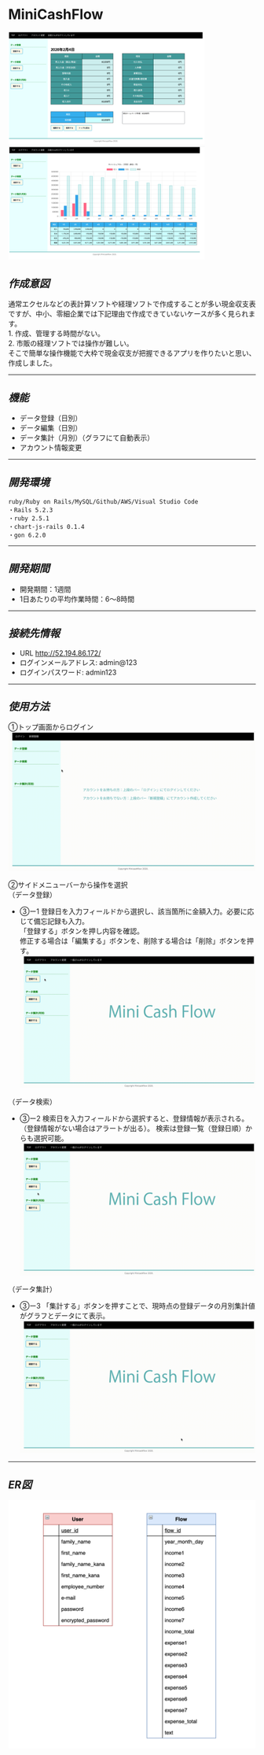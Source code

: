 # MiniCashFlow
<img src="https://github.com/HIDEHIKO0522/minicashflow/blob/master/registration.png" width="400(px)">　<img src="https://github.com/HIDEHIKO0522/minicashflow/blob/master/MiniCashFlow.png" width="400(px)">
  
## *作成意図* 

  通常エクセルなどの表計算ソフトや経理ソフトで作成することが多い現金収支表ですが、中小、零細企業では下記理由で作成できていないケースが多く見られます。  
     1. 作成、管理する時間がない。  
     2. 市販の経理ソフトでは操作が難しい。  
  そこで簡単な操作機能で大枠で現金収支が把握できるアプリを作りたいと思い、作成しました。  
 *** 
 ## *機能*
 
   * データ登録（日別）
   * データ編集（日別）
   * データ集計（月別）（グラフにて自動表示）
   * アカウント情報変更

***

## *開発環境*

    ruby/Ruby on Rails/MySQL/Github/AWS/Visual Studio Code
    ・Rails 5.2.3 
    ・ruby 2.5.1
    ・chart-js-rails 0.1.4
    ・gon 6.2.0

***
## *開発期間*
  * 開発期間：1週間  
  * 1日あたりの平均作業時間：6〜8時間
  
***
 ## *接続先情報*
  * URL http://52.194.86.172/
  * ログインメールアドレス: admin@123
  * ログインパスワード: admin123
***
## *使用方法*
  ①トップ画面からログイン  
![ログイン画像](login.gif)

  ②サイドメニューバーから操作を選択  
  （データ登録）  
  * ③ー1 登録日を入力フィールドから選択し、該当箇所に金額入力。必要に応じて備忘記録も入力。  
       「登録する」ボタンを押し内容を確認。  
        修正する場合は「編集する」ボタンを、削除する場合は「削除」ボタンを押す。
![登録画像](registration.gif)

  （データ検索）      
  * ③ー2 検索日を入力フィールドから選択すると、登録情報が表示される。  
  （登録情報がない場合はアラートが出る）。  検索は登録一覧（登録日順）からも選択可能。  
![編集画像](edit.gif)
  
  （データ集計）
  * ③ー3 「集計する」ボタンを押すことで、現時点の登録データの月別集計値がグラフとデータにて表示。
![集計画像](report.gif)  
 ***

## *ER図*
![ER図](minicashflow_ers.png)



